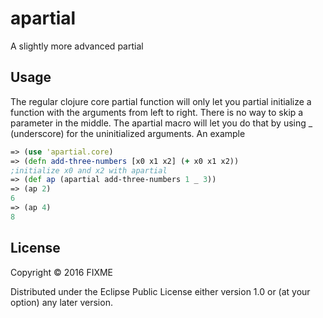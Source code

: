 # apartial

A slightly more advanced partial

## Usage

The regular clojure core partial  function will only let you partial initialize a function with the arguments from left to right. There is no
way to skip a parameter in the middle. The apartial macro will let you do that by using _ (underscore) for the uninitialized arguments.
An example

```clojure
=> (use 'apartial.core)
=> (defn add-three-numbers [x0 x1 x2] (+ x0 x1 x2))
;initialize x0 and x2 with apartial
=> (def ap (apartial add-three-numbers 1 _ 3))
=> (ap 2)
6
=> (ap 4)
8

```

## License

Copyright © 2016 FIXME

Distributed under the Eclipse Public License either version 1.0 or (at
your option) any later version.
